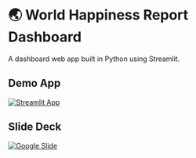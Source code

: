 # 🌏 World Happiness Report Dashboard

A dashboard web app built in Python using Streamlit.

## Demo App

[![Streamlit App](https://static.streamlit.io/badges/streamlit_badge_black_white.svg)](https://dashboard-world-happiness.streamlit.app/)

## Slide Deck

[![Google Slide](https://www.gstatic.com/images/branding/product/2x/slides_48dp.png)](https://docs.google.com/presentation/d/1opxetCkgFR1lcJgjLsiaDuK4IYBURrsBZNad8B92_3s/edit?usp=classroom_web&authuser=0)

